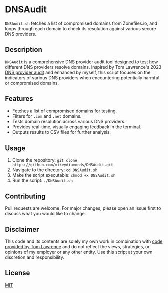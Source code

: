 # DNSAudit
`DNSAudit.sh` fetches a list of compromised domains from Zonefiles.io, and loops through each domain to check its resolution against various secure DNS providers.

## Description

`DNSAudit` is a comprehensive DNS provider audit tool designed to test how different DNS providers resolve domains. Inspired by Tom Lawrence's 2023 [DNS provider audit](https://youtu.be/NUT4K3tk9Ns?si=qz_Lq9gwUbuBjx2n) and enhanced by myself, this script focuses on the indicators of various DNS providers when encountering potentially harmful or compromised domains.

## Features

- Fetches a list of compromised domains for testing.
- Filters for `.com` and `.net` domains.
- Tests domain resolution across various DNS providers.
- Provides real-time, visually engaging feedback in the terminal.
- Outputs results to CSV files for further analysis.

## Usage

1. Clone the repository: `git clone https://github.com/mikeydiamonds/DNSAudit.git`
2. Navigate to the directory: `cd DNSAudit.sh`
3. Make the script executable: `chmod +x DNSAudit.sh`
4. Run the script: `./DNSAudit.sh`

## Contributing

Pull requests are welcome. For major changes, please open an issue first to discuss what you would like to change.

## Disclaimer

This code and its contents are solely my own work in combination with [code provided by Tom Lawrence](https://forums.lawrencesystems.com/t/which-is-the-best-dns-for-secure-browsing-cloudflare-quad9-nextdns-and-adguard-dns-youtube-release/18910/2) and do not reflect the views, strategies, or opinions of my employer or any other entity. Use this script at your own discretion and responsibility.

## License

[MIT](https://choosealicense.com/licenses/mit/)

